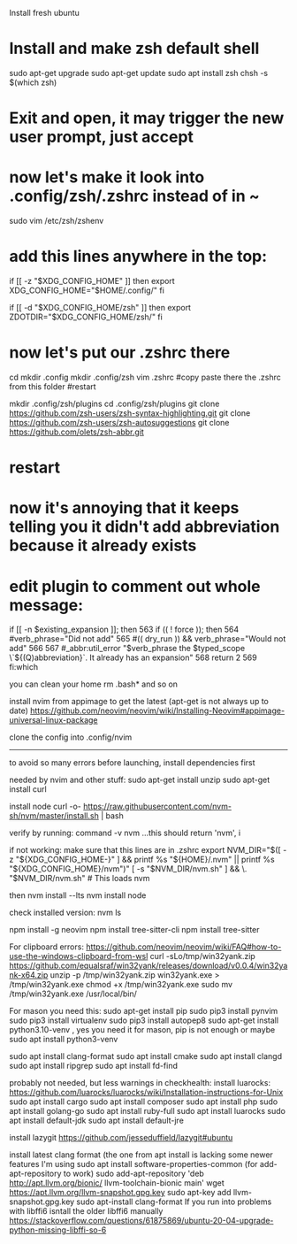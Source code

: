 Install fresh ubuntu

# Install and make zsh default shell
sudo apt-get upgrade
sudo apt-get update
sudo apt install zsh
chsh -s $(which zsh)


# Exit and open, it may trigger the new user prompt, just accept
# now let's make it look into .config/zsh/.zshrc instead of in ~
sudo vim /etc/zsh/zshenv

# add this lines anywhere in the top: 
if [[ -z "$XDG_CONFIG_HOME" ]]
then
        export XDG_CONFIG_HOME="$HOME/.config/"
fi

if [[ -d "$XDG_CONFIG_HOME/zsh" ]]
then
        export ZDOTDIR="$XDG_CONFIG_HOME/zsh/"
fi

# now let's put our .zshrc there
cd
mkdir .config
mkdir .config/zsh
vim .zshrc
#copy paste there the .zshrc from this folder
#restart

mkdir .config/zsh/plugins
cd .config/zsh/plugins
git clone https://github.com/zsh-users/zsh-syntax-highlighting.git
git clone https://github.com/zsh-users/zsh-autosuggestions
git clone https://github.com/olets/zsh-abbr.git

# restart
# now it's annoying that it keeps telling you it didn't add abbreviation because it already exists
# edit plugin to comment out whole message: 
if [[ -n $existing_expansion ]]; then
 563         if (( ! force )); then
 564           #verb_phrase="Did not add"
 565           #(( dry_run )) && verb_phrase="Would not add"
 566
 567           #_abbr:util_error "$verb_phrase the $typed_scope \`${(Q)abbreviation}\`. It already has an expansion"
 568           return 2
 569         fi:which
 
 you can clean your home
 rm .bash*
 and so on
 
 install nvim from appimage to get the latest (apt-get is not always up to date)
 https://github.com/neovim/neovim/wiki/Installing-Neovim#appimage-universal-linux-package
 
 clone the config into .config/nvim
 
 
 ***********************************

 
 to avoid so many errors before launching, install dependencies first
 
 
 needed by nvim and other stuff: 
 sudo apt-get install unzip
 sudo apt-get install curl
 
 install node 
 curl -o- https://raw.githubusercontent.com/nvm-sh/nvm/master/install.sh | bash
 
 verify by running: 
 command -v nvm ...this should return 'nvm', i
 
 
 if not working: make sure that this lines are in .zshrc
 export NVM_DIR="$([ -z "${XDG_CONFIG_HOME-}" ] && printf %s "${HOME}/.nvm" || printf %s "${XDG_CONFIG_HOME}/nvm")"
[ -s "$NVM_DIR/nvm.sh" ] && \. "$NVM_DIR/nvm.sh" # This loads nvm

then 
nvm install --lts
nvm install node

check installed version: 
nvm ls

npm install -g neovim
npm install tree-sitter-cli
npm install tree-sitter

 For clipboard errors: 
 https://github.com/neovim/neovim/wiki/FAQ#how-to-use-the-windows-clipboard-from-wsl
 curl -sLo/tmp/win32yank.zip https://github.com/equalsraf/win32yank/releases/download/v0.0.4/win32yank-x64.zip
unzip -p /tmp/win32yank.zip win32yank.exe > /tmp/win32yank.exe
chmod +x /tmp/win32yank.exe
sudo mv /tmp/win32yank.exe /usr/local/bin/
 
 For mason you need this:
sudo apt-get install pip
sudo pip3 install pynvim 
sudo pip3 install virtualenv
sudo pip3 install autopep8
sudo apt-get install python3.10-venv , yes you need it for mason, pip is not enough
or maybe sudo apt install python3-venv


sudo apt install clang-format
sudo apt install cmake
sudo apt install clangd
sudo apt install ripgrep
sudo apt install fd-find

probably not needed, but less warnings in checkhealth: 
install luarocks: https://github.com/luarocks/luarocks/wiki/Installation-instructions-for-Unix
sudo apt install cargo
sudo apt install composer
sudo apt install php
sudo apt install golang-go
sudo apt install ruby-full
sudo apt install luarocks
sudo apt install default-jdk
sudo apt install default-jre


install lazygit
https://github.com/jesseduffield/lazygit#ubuntu

install latest clang format (the one from apt install is lacking some newer features I'm using
sudo apt install software-properties-common (for add-apt-repository to work)
sudo add-apt-repository 'deb http://apt.llvm.org/bionic/ llvm-toolchain-bionic main'
wget https://apt.llvm.org/llvm-snapshot.gpg.key
sudo apt-key add llvm-snapshot.gpg.key
sudo apt-install clang-format
If you run into problems with libffi6 isntall the older libffi6 manually 
https://stackoverflow.com/questions/61875869/ubuntu-20-04-upgrade-python-missing-libffi-so-6
